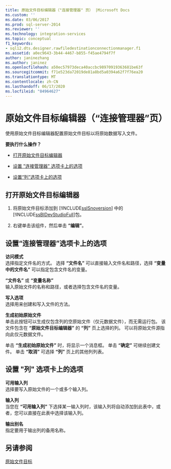 ```yaml
---
title: 原始文件目标编辑器（"连接管理器" 页） |Microsoft Docs
ms.custom: ''
ms.date: 03/06/2017
ms.prod: sql-server-2014
ms.reviewer: ''
ms.technology: integration-services
ms.topic: conceptual
f1_keywords:
- sql12.dts.designer.rawfiledestinationconnectionmanager.f1
ms.assetid: a0ec9643-3b44-4467-b855-f45ae4794f7f
author: janinezhang
ms.author: janinez
ms.openlocfilehash: a50ec57973deca40accbc98970919363681be63f
ms.sourcegitcommit: f71e523da72019de81a8bd5a0394a62f7f76ea20
ms.translationtype: MT
ms.contentlocale: zh-CN
ms.lasthandoff: 06/17/2020
ms.locfileid: "84964627"
---
```

# <a name="raw-file-destination-editor-connection-manager-page"></a>原始文件目标编辑器（“连接管理器”页）
  使用原始文件目标编辑器配置原始文件目标以将原始数据写入文件。  
  
 **要执行什么操作？**  
  
-   [打开原始文件目标编辑器](#open)  
  
-   [设置 "连接管理器" 选项卡上的选项](#connection)  
  
-   [设置“列”选项卡上的选项](#mapping)  
  
##  <a name="open-the-raw-file-destination-editor"></a><a name="open"></a>打开原始文件目标编辑器  
  
1.  将原始文件目标添加到 [!INCLUDE[ssISnoversion](../includes/ssisnoversion-md.md)] 中的 [!INCLUDE[ssBIDevStudioFull](../includes/ssbidevstudiofull-md.md)]包。  
  
2.  右键单击该组件，然后单击 **“编辑”**。  
  
##  <a name="set-options-on-the-connection-manager-tab"></a><a name="connection"></a> 设置“连接管理器”选项卡上的选项  
 **访问模式**  
 选择指定文件名的方式。 选择 **“文件名”** 可以直接输入文件名和路径，选择 **“变量中的文件名”** 可以指定包含文件名的变量。  
  
 **“文件名”** 或 **“变量名称”**  
 输入原始文件的名称和路径，或者选择包含文件名的变量。  
  
 **写入选项**  
 选择用来创建和写入文件的方法。  
  
 **生成初始原始文件**  
 单击此按钮可以生成仅包含列的空原始文件（仅元数据文件），而无需运行包。 该文件包含在 **“原始文件目标编辑器”** 的 **“列”** 页上选择的列。 可以将原始文件源指向此仅元数据文件。  
  
 单击 **“生成初始原始文件”** 时，将显示一个消息框。 单击 **“确定”** 可继续创建文件。 单击 **“取消”** 可选择 **“列”** 页上的其他列列表。  
  
##  <a name="set-options-on-the-columns-tab"></a><a name="mapping"></a>设置 "列" 选项卡上的选项  
 **可用输入列**  
 选择要写入原始文件的一个或多个输入列。  
  
 **输入列**  
 当您在 **“可用输入列”** 下选择某一输入列时，该输入列将自动添加到此表中，或者，您可以直接在此表中选择该输入列。  
  
 **输出别名**  
 指定要用于输出列的备用名称。  
  
## <a name="see-also"></a>另请参阅  
 [原始文件目标](data-flow/raw-file-destination.md)  
  
  
